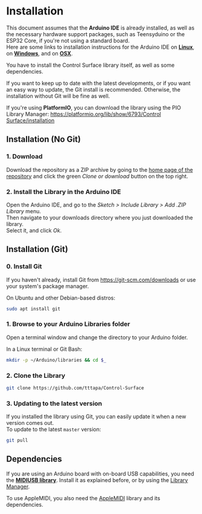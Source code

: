# Installation

This document assumes that the **Arduino IDE** is already installed, as well as 
the necessary hardware support packages, such as Teensyduino or the ESP32 Core, 
if you're not using a standard board.  
Here are some links to installation instructions for the Arduino IDE on
[**Linux**](https://tttapa.github.io/Pages/Ubuntu/Software-Installation/Arduino/Arduino-IDE.html), on [**Windows**](https://www.arduino.cc/en/guide/windows), 
and on [**OSX**](https://www.arduino.cc/en/guide/macOSX).

You have to install the Control Surface library itself, as well as some 
dependencies.

If you want to keep up to date with the latest developments, or if you want an 
easy way to update, the Git install is recommended. Otherwise, the installation
without Git will be fine as well.

If you're using **PlatformIO**, you can download the library using the PIO 
Library Manager: 
[https://platformio.org/lib/show/6793/Control Surface/installation](https://platformio.org/lib/show/6793/Control%20Surface/installation)

## Installation (No Git)

### 1. Download

Download the repository as a ZIP archive by going to the [home page of the 
repository](https://github.com/tttapa/Control-Surface) and click
the green _Clone or download_ button on the top right.

### 2. Install the Library in the Arduino IDE

Open the Arduino IDE, and go to the _Sketch &gt; Include Library &gt; Add .ZIP
Library_ menu.  
Then navigate to your downloads directory where you just downloaded the 
library.  
Select it, and click _Ok_.

## Installation (Git)

### 0. Install Git

If you haven't already, install Git from https://git-scm.com/downloads or use 
your system's package manager.

On Ubuntu and other Debian-based distros: 
```sh
sudo apt install git
```

### 1. Browse to your Arduino Libraries folder

Open a terminal window and change the directory to your Arduino folder.

In a Linux terminal or Git Bash: 
```sh
mkdir -p ~/Arduino/libraries && cd $_
```

### 2. Clone the Library

```sh
git clone https://github.com/tttapa/Control-Surface
```

### 3. Updating to the latest version

If you installed the library using Git, you can easily update it when a new 
version comes out.  
To update to the latest `master` version:

```sh
git pull
```

## Dependencies

If you are using an Arduino board with on-board USB capabilities, you need the
[**MIDIUSB library**](https://github.com/arduino-libraries/MIDIUSB). 
Install it as explained before, or by using the 
[Library Manager](https://www.arduino.cc/en/Guide/Libraries#toc3).

To use AppleMIDI, you also need the [AppleMIDI](https://github.com/lathoub/Arduino-AppleMIDI-Library) library and its dependencies.